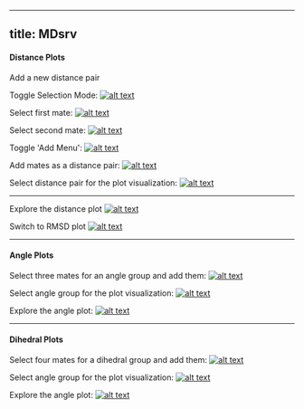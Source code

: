 
---
title: MDsrv
---


#### Distance Plots

Add a new distance pair

Toggle Selection Mode:
[![alt text](toggle.png "Toggle Selection Mode")](toggle.png)

Select first mate:
[![alt text](select1.png "Select first mate")](select1.png)

Select second mate:
[![alt text](select2.png "Select second mate")](select2.png)

Toggle 'Add Menu':
[![alt text](add.png "Toggle Add Menu")](add.png)

Add mates as a distance pair:
[![alt text](add-distance.png "Add mates as a distance pair")](add-distance.png)

Select distance pair for the plot visualization:
[![alt text](select-distance.png "Select distance pair for the plot")](select-distance.png)

***

Explore the distance plot
[![alt text](distance.png "View Distance Plot")](distance.png)

Switch to RMSD plot
[![alt text](rmsd.png "View RMSD Plot")](rmsd.png)

***

#### Angle Plots

Select three mates for an angle group and add them:
[![alt text](angle1.png "Add mates as an angle group")](angle1.png)

Select angle group for the plot visualization:
[![alt text](angle2.png "Select angle group")](angle2.png)

Explore the angle plot:
[![alt text](angle3.png "Explore angle plot")](angle3.png)

***

#### Dihedral Plots

Select four mates for a dihedral group and add them:
[![alt text](dihedral1.png "Add mates as a dihedral group")](dihedral1.png)

Select angle group for the plot visualization:
[![alt text](dihedral2.png "Select dihedral group")](dihedral2.png)

Explore the angle plot:
[![alt text](dihedral3.png "Explore dihedral plot")](dihedral3.png)